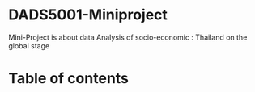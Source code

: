 # DADS5001-Miniproject
Mini-Project is about data Analysis of socio-economic : Thailand on the global stage
<h1>Table of contents</h1>






